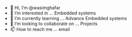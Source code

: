 - 👋 Hi, I’m @wasimghafar
- 👀 I’m interested in ... Embedded systems
- 🌱 I’m currently learning ... Advance Embedded systems
- 💞️ I’m looking to collaborate on ... Projects
- 📫 How to reach me ... email

<!---
wasimghafar/wasimghafar is a ✨ special ✨ repository because its `README.md` (this file) appears on your GitHub profile.
You can click the Preview link to take a look at your changes.
--->
